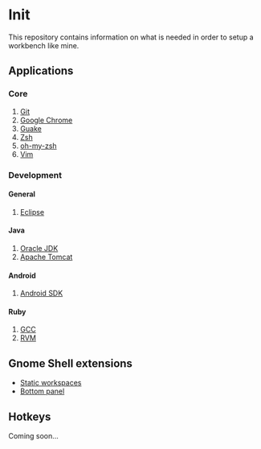 # Init

This repository contains information on what is needed in order to setup a
workbench like mine.

## Applications

### Core

1. [Git](http://git-scm.com/)
2. [Google Chrome](https://www.google.com/intl/en/chrome/browser/)
3. [Guake](http://guake.org/)
4. [Zsh](http://www.zsh.org/)
5. [oh-my-zsh](https://github.com/robbyrussell/oh-my-zsh/)
6. [Vim](http://www.vim.org/download.php)

### Development

#### General

1. [Eclipse](http://www.eclipse.org/downloads/)

#### Java

1. [Oracle JDK](http://www.oracle.com/technetwork/java/javase/downloads/index.html)
3. [Apache Tomcat](http://tomcat.apache.org/)

#### Android

1. [Android SDK](http://developer.android.com/sdk/index.html)

#### Ruby

1. [GCC](http://gcc.gnu.org/)
2. [RVM](https://rvm.io/rvm/install/)

## Gnome Shell extensions

- [Static workspaces](https://extensions.gnome.org/extension/12/static-workspaces/)
- [Bottom panel](https://extensions.gnome.org/extension/3/bottom-panel/)

## Hotkeys

Coming soon...
